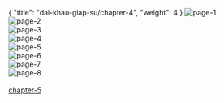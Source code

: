 { "title": "dai-khau-giap-su/chapter-4", "weight": 4 }
<img src="dai-khau-giap-su_0004_01-3cdc21dd42935dcceeb957d940100657.webp" alt="page-1" origin="http://media.hamtruyen.vn/Upload/17_02_2017/1487411839/1.jpg"><br/>
<img src="dai-khau-giap-su_0004_02-8f893e436d76071b714409f81d686049.webp" alt="page-2" origin="http://media.hamtruyen.vn/Upload/17_02_2017/1487411839/2.jpg"><br/>
<img src="dai-khau-giap-su_0004_03-29459e9e7461d35ebbcb61104ae3e96c.webp" alt="page-3" origin="http://media.hamtruyen.vn/Upload/17_02_2017/1487411839/3.jpg"><br/>
<img src="dai-khau-giap-su_0004_04-e9de63a795a2e51e0ec8416ba9dee9d6.webp" alt="page-4" origin="http://media.hamtruyen.vn/Upload/17_02_2017/1487411839/4.jpg"><br/>
<img src="dai-khau-giap-su_0004_05-baa2569c7aab4bcd04c1eb4843285c5a.webp" alt="page-5" origin="http://media.hamtruyen.vn/Upload/17_02_2017/1487411839/5.jpg"><br/>
<img src="dai-khau-giap-su_0004_06-88b7a4783887f2cc58837871fdc7ceaa.webp" alt="page-6" origin="http://media.hamtruyen.vn/Upload/17_02_2017/1487411839/6.jpg"><br/>
<img src="dai-khau-giap-su_0004_07-117eb9cdb3df3af588923ff5106438f2.webp" alt="page-7" origin="http://media.hamtruyen.vn/Upload/17_02_2017/1487411839/7.jpg"><br/>
<img src="dai-khau-giap-su_0004_08-800x1207-a441664aaada642721f04725b4b7fb3d.webp" alt="page-8" origin="http://media.hamtruyen.vn/Upload/17_02_2017/1487411839/8.jpg"><br/>
<br/><a class="nextchap" href="/dai-khau-giap-su/chapter-5">chapter-5</a>
